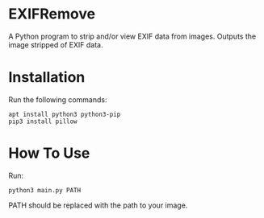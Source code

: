 # EXIFRemove
A Python program to strip and/or view EXIF data from images.
Outputs the image stripped of EXIF data.

# Installation
Run the following commands:

    apt install python3 python3-pip
    pip3 install pillow

# How To Use
Run:

    python3 main.py PATH

PATH should be replaced with the path to your image.
